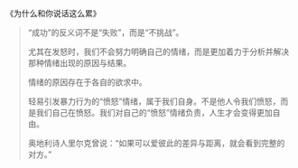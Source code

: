 《为什么和你说话这么累》

> “成功”的反义词不是“失败”，而是“不挑战”。
>
> 尤其在发怒时，我们不会努力明确自己的情绪，而是更加着力于分析并解决那种情绪出现的原因与结果。
>
> 情绪的原因存在于各自的欲求中。
>
> 轻易引发暴力行为的“愤怒”情绪，属于我们自身。不是他人令我们愤怒，而是我们自己在愤怒。我们对自己的“愤怒”情绪负责，人生才会变得更加自由。
>
> 奥地利诗人里尔克曾说：“如果可以爱彼此的差异与距离，就会看到完整的对方。”